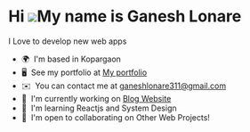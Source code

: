 Hi ![](https://user-images.githubusercontent.com/18350557/176309783-0785949b-9127-417c-8b55-ab5a4333674e.gif)My name is Ganesh Lonare
=====================================================================================================================================

I Love to develop new web apps

* 🌍  I'm based in Kopargaon
* 🖥️  See my portfolio at [My portfolio](https://mern-esate-9zid.onrender.com)
* ✉️  You can contact me at [ganeshlonare311@gmail.com](mailto:ganeshlonare311@gmail.com)
* 🚀  I'm currently working on [Blog Website](http://github.com/ganeshlonare311/MERN-Blog-Website)
* 🧠  I'm learning Reactjs and System Design
* 🤝  I'm open to collaborating on Other Web Projects!


